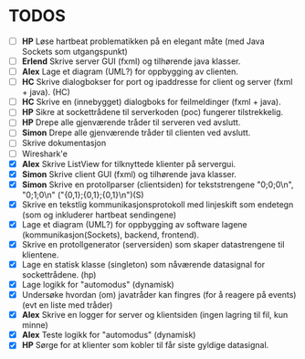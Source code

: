 # TODOS

- [ ] **HP** Løse hartbeat problematikken på en elegant måte (med Java Sockets som utgangspunkt)
- [ ] **Erlend** Skrive server GUI (fxml) og tilhørende java klasser.
- [ ] **Alex** Lage et diagram (UML?) for oppbygging av clienten.
- [ ] **HC** Skrive dialogbokser for port og ipaddresse for client og server (fxml + java). (HC)
- [ ] **HC** Skrive en (innebygget) dialogboks for feilmeldinger (fxml + java).
- [ ] **HP** Sikre at sockettrådene til serverkoden (poc) fungerer tilstrekkelig.
- [ ] **HP** Drepe alle gjenværende tråder til serveren ved avslutt.
- [ ] **Simon** Drepe alle gjenværende tråder til clienten ved avslutt.
- [ ] Skrive dokumentasjon
- [ ] Wireshark'e
- [x] **Alex** Skrive ListView for tilknyttede klienter på servergui.
- [x] **Simon** Skrive client GUI (fxml) og tilhørende java klasser.
- [x] **Simon** Skrive en protollparser (clientsiden) for tekststrengene "0;0;0\n", "0;1;0\n" ("{0,1};{0,1};{0,1}\n")(S)
- [x] Skrive en tekstlig kommunikasjonsprotokoll med linjeskift som endetegn (som og inkluderer hartbeat sendingene)
- [x] Lage et diagram (UML?) for oppbygging av software lagene (kommunikasjon(Sockets), backend, frontend).
- [x] Skrive en protollgenerator (serversiden) som skaper datastrengene til klientene.
- [x] Lage en statisk klasse (singleton) som nåværende datasignal for sockettrådene. (hp)
- [x] Lage logikk for "automodus" (dynamisk)
- [x] Undersøke hvordan (om) javatråder kan fingres (for å reagere på events) (evt en liste med tråder)
- [x] **Alex** Skrive en logger for server og klientsiden (ingen lagring til fil, kun minne)
- [x] **Alex** Teste logikk for "automodus" (dynamisk)
- [x] **HP** Sørge for at klienter som kobler til får siste gyldige datasignal.

